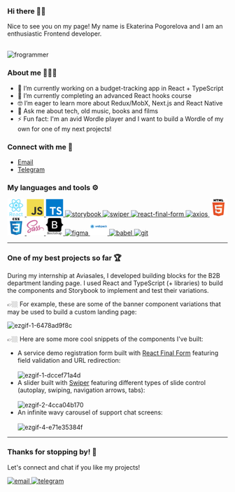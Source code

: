 ### Hi there 👋🏼

<!--
**20thcenturyfrog/20thcenturyfrog** is a ✨ _special_ ✨ repository because its `README.md` (this file) appears on your GitHub profile.

Here are some ideas to get you started:

- 🔭 I’m currently working on ...
- 🌱 I’m currently learning ...
- 👯 I’m looking to collaborate on ...
- 🤔 I’m looking for help with ...
- 💬 Ask me about ...
- 📫 How to reach me: ...
- 😄 Pronouns: ...
- ⚡ Fun fact: ...
-->

Nice to see you on my page! My name is Ekaterina Pogorelova and I am an enthusiastic Frontend developer.
<br/><br/>

<img alt="frogrammer" width="350" src="https://media.tenor.com/YUzRkMOL-3EAAAAC/programming-computer-frog.gif">

### About me 👩🏼‍💻

- 🔭 I’m currently working on a budget-tracking app in React + TypeScript
- 🌱 I’m currently completing an advanced React hooks course
- 🤓 I’m eager to learn more about Redux/MobX, Next.js and React Native
- 💬 Ask me about tech, old music, books and films
- ⚡ Fun fact: I'm an avid Wordle player and I want to build a Wordle of my own for one of my next projects!

### Connect with me 👀

- <a href="mailto:pogorelova.katerina@yandex.ru" target="_blank" rel="noreferrer">Email</a>
- <a href="https://t.me/twentiethcenturyfrog" target="_blank" rel="noreferrer">Telegram</a>

### My languages and tools ⚙️

  <a href="https://reactjs.org/" target="_blank" rel="noreferrer"> <img src="https://raw.githubusercontent.com/devicons/devicon/master/icons/react/react-original-wordmark.svg" alt="react" width="40" height="40"/> </a>
  <a href="https://developer.mozilla.org/en-US/docs/Web/JavaScript" target="_blank" rel="noreferrer"> <img src="https://raw.githubusercontent.com/devicons/devicon/master/icons/javascript/javascript-original.svg" alt="javascript" width="40" height="40"/> </a>
  <a href="https://www.typescriptlang.org/" target="_blank" rel="noreferrer"> <img src="https://raw.githubusercontent.com/devicons/devicon/master/icons/typescript/typescript-original.svg" alt="typescript" width="40" height="40"/> </a>
  <a href="https://storybook.js.org/" target="_blank" rel="noreferrer"> <img src="https://www.svgrepo.com/show/354397/storybook-icon.svg" alt="storybook" width="40" height="40"/> </a>
  <a href="https://swiperjs.com/" target="_blank" rel="noreferrer"> <img src="https://swiperjs.com/images/swiper-logo.svg" alt="swiper" width="40" height="40"/> </a>
  <a href="https://final-form.org/react" target="_blank" rel="noreferrer"> <img src="https://avatars.githubusercontent.com/u/34044827?v=4&s=160" alt="react-final-form" width="40" height="40"/> </a>
  <a href="https://axios-http.com/" target="_blank" rel="noreferrer"> <img src="https://avatars.githubusercontent.com/u/32372333?s=280&v=4" alt="axios" width="40" height="40"/> </a>
  <a href="https://www.w3.org/html/" target="_blank" rel="noreferrer"> <img src="https://raw.githubusercontent.com/devicons/devicon/master/icons/html5/html5-original-wordmark.svg" alt="html5" width="40" height="40"/> </a>
  <a href="https://www.w3schools.com/css/" target="_blank" rel="noreferrer"> <img src="https://raw.githubusercontent.com/devicons/devicon/master/icons/css3/css3-original-wordmark.svg" alt="css3" width="40" height="40"/> </a>
  <a href="https://sass-lang.com" target="_blank" rel="noreferrer"> <img src="https://raw.githubusercontent.com/devicons/devicon/master/icons/sass/sass-original.svg" alt="sass" width="40" height="40"/> </a>
  <a href="https://getbootstrap.com" target="_blank" rel="noreferrer"> <img src="https://raw.githubusercontent.com/devicons/devicon/master/icons/bootstrap/bootstrap-plain-wordmark.svg" alt="bootstrap" width="40" height="40"/> </a>
  <a href="https://www.figma.com/" target="_blank" rel="noreferrer"> <img src="https://www.vectorlogo.zone/logos/figma/figma-icon.svg" alt="figma" width="40" height="40"/> </a>
  <a href="https://webpack.js.org" target="_blank" rel="noreferrer"> <img src="https://raw.githubusercontent.com/devicons/devicon/d00d0969292a6569d45b06d3f350f463a0107b0d/icons/webpack/webpack-original-wordmark.svg" alt="webpack" width="40" height="40"/> </a>
  <a href="https://babeljs.io/" target="_blank" rel="noreferrer"> <img src="https://www.vectorlogo.zone/logos/babeljs/babeljs-icon.svg" alt="babel" width="40" height="40"/> </a>
  <a href="https://git-scm.com/" target="_blank" rel="noreferrer"> <img src="https://www.vectorlogo.zone/logos/git-scm/git-scm-icon.svg" alt="git" width="40" height="40"/> </a>

<hr/>

### One of my best projects so far 🏆

During my internship at Aviasales, I developed building blocks for the B2B department landing page. I used React and TypeScript (+ libraries) to build the components and Storybook to implement and test their variations.

👉🏼 For example, these are some of the banner component variations that may be used to build a custom landing page:

![ezgif-1-6478ad9f8c](https://github.com/20thcenturyfrog/20thcenturyfrog/assets/114294885/76594d1f-ec84-4ac5-af7a-a3bf6e210c33)

👉🏼 Here are some more cool snippets of the components I've built:

- A service demo registration form built with [React Final Form](https://final-form.org/react) featuring field validation and URL redirection:<br/><br/>![ezgif-1-dccef71a4d](https://github.com/20thcenturyfrog/20thcenturyfrog/assets/114294885/09560d02-8a33-4b97-9bf9-9ade46f553af)
- A slider built with [Swiper](https://swiperjs.com/) featuring different types of slide control (autoplay, swiping, navigation arrows, tabs):<br/><br/>![ezgif-2-4cca04b170](https://github.com/20thcenturyfrog/20thcenturyfrog/assets/114294885/75711935-3e07-43d9-9bc2-b1dbdb2fb133)
- An infinite wavy carousel of support chat screens:<br/><br/>![ezgif-4-e71e35384f](https://github.com/20thcenturyfrog/20thcenturyfrog/assets/114294885/20bdec0f-61ca-4b12-af20-d279d89ebc6c)

<hr/>

### Thanks for stopping by! 💫

Let's connect and chat if you like my projects!

<a href="mailto:pogorelova.katerina@yandex.ru" target="_blank" rel="noreferrer"> <img src="https://upload.wikimedia.org/wikipedia/commons/d/d0/Circle-icons-email.svg" alt="email" width="40" height="40"/> </a>
  <a href="https://t.me/twentiethcenturyfrog" target="_blank" rel="noreferrer"> <img src="https://upload.wikimedia.org/wikipedia/commons/thumb/8/82/Telegram_logo.svg/480px-Telegram_logo.svg.png" alt="telegram" width="40" height="40"/> </a>





